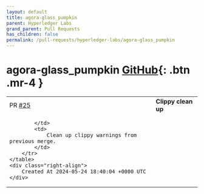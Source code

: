 ```yaml
---
layout: default
title: agora-glass_pumpkin
parent: Hyperledger Labs
grand_parent: Pull Requests
has_children: false
permalink: /pull-requests/hyperledger-labs/agora-glass_pumpkin
---
```


# agora-glass_pumpkin <span class="fs-3 right-align">[GitHub](https://github.com/hyperledger-labs/agora-glass_pumpkin){: .btn .mr-4 }</span>


<div>
    <table>
        <tr>
            <td>
                PR <a href="https://github.com/hyperledger-labs/agora-glass_pumpkin/pull/25" class=".btn">#25</a>
            </td>
            <td>
                <b>
                    Clippy clean up
                </b>
            </td>
        </tr>
        <tr>
            <td>
                
            </td>
            <td>
                Clean up clippy warnings from previous merge.
            </td>
        </tr>
    </table>
    <div class="right-align">
        Created At 2024-05-24 18:40:04 +0000 UTC
    </div>
</div>

